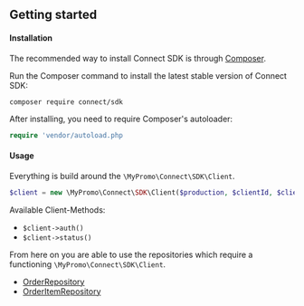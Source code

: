 ## Getting started

#### Installation
The recommended way to install Connect SDK is through [Composer][Composer].

Run the Composer command to install the latest stable version of Connect SDK:

```
composer require connect/sdk
```

After installing, you need to require Composer's autoloader:

```php
require 'vendor/autoload.php
```
#### Usage

Everything is build around the `\MyPromo\Connect\SDK\Client`.

```php
$client = new \MyPromo\Connect\SDK\Client($production, $clientId, $clientSecret)
```
Available Client-Methods:
- `$client->auth()`
- `$client->status()`

From here on you are able to use the repositories which require a functioning `\MyPromo\Connect\SDK\Client`.

- [OrderRepository][orderRepository]
- [OrderItemRepository][orderItemRepository]


[Composer]: https://getcomposer.org/
[orderRepository]: Repositories/OrderRepository.md
[orderItemRepository]: Repositories/OrderItemRepository.md
